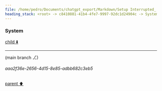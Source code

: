 ```yaml
---
file: /home/pedro/Documents/chatgpt_export/Markdown/Setup Interrupted_ Try Again.md
heading_stack: <root> -> c8410881-41b4-4fe7-9997-92dc1d24904c -> System -> 4395d5a3-0365-45fa-bad2-c05d2ba6f9f0 -> System
---
```

### System

[child ⬇️](#aaa2f36e-2656-4d15-8e85-adbb682c3eb5)

---

(main branch ⎇)
###### aaa2f36e-2656-4d15-8e85-adbb682c3eb5
[parent ⬆️](#4395d5a3-0365-45fa-bad2-c05d2ba6f9f0)

